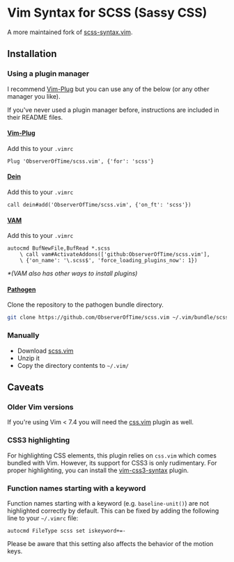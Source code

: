 # Vim Syntax for SCSS (Sassy CSS)

A more maintained fork of [scss-syntax.vim][scss-syntax.vim].

## Installation

### Using a plugin manager

I recommend [Vim-Plug][vim-plug] but you can use any of the below (or any other manager you like).

If you've never used a plugin manager before, instructions are included in their README files.

#### [Vim-Plug][vim-plug]

Add this to your `.vimrc`

```vim
Plug 'ObserverOfTime/scss.vim', {'for': 'scss'}
```

#### [Dein][dein.vim]

Add this to your `.vimrc`

```vim
call dein#add('ObserverOfTime/scss.vim', {'on_ft': 'scss'})
```

#### [VAM][vim-addon-manager]

Add this to your `.vimrc`

```vim
autocmd BufNewFile,BufRead *.scss
	\ call vam#ActivateAddons(['github:ObserverOfTime/scss.vim'],
	\ {'on_name': '\.scss$', 'force_loading_plugins_now': 1})
```

_*(VAM also has other ways to install plugins)_

#### [Pathogen][vim-pathogen]

Clone the repository to the pathogen bundle directory.

```sh
git clone https://github.com/ObserverOfTime/scss.vim ~/.vim/bundle/scss.vim
```

### Manually

* Download [scss.vim](https://github.com/ObserverOfTime/scss.vim/archive/master.zip)
* Unzip it
* Copy the directory contents to `~/.vim/`

## Caveats

### Older Vim versions

If you're using Vim &lt; 7.4 you will need the [css.vim][css.vim] plugin as well.

### CSS3 highlighting

For highlighting CSS elements, this plugin relies on `css.vim` which comes bundled with Vim.
However, its support for CSS3 is only rudimentary.
For proper highlighting, you can install the [vim-css3-syntax](https://github.com/hail2u/vim-css3-syntax) plugin.

### Function names starting with a keyword

Function names starting with a keyword (e.g. `baseline-unit()`) are not highlighted correctly by default. This can be fixed by adding the following line to your `~/.vimrc` file:

```vim
autocmd FileType scss set iskeyword+=-
```

Please be aware that this setting also affects the behavior of the motion keys.

<!-- Links -->

[scss-syntax.vim]: https://github.com/cakebaker/scss-syntax.vim
[vim-plug]: https://github.com/junegunn/vim-plug
[dein.vim]: https://github.com/Shougo/dein.vim
[vim-addon-manager]: https://github.com/MarcWeber/vim-addon-manager
[vim-pathogen]: https://github.com/tpope/vim-pathogen
[css.vim]: https://github.com/JulesWang/css.vim

